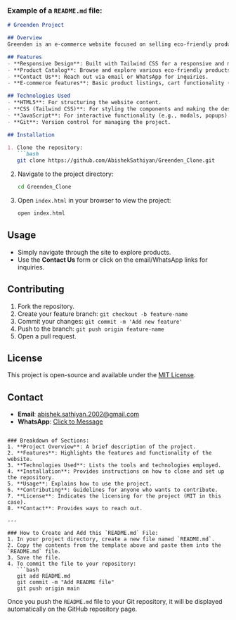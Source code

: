 
### Example of a `README.md` file:

```markdown
# Greenden Project

## Overview
Greenden is an e-commerce website focused on selling eco-friendly products. This project is built using HTML, CSS (with Tailwind CSS for styling), and JavaScript. It is designed to provide a seamless shopping experience for users looking to purchase sustainable products.

## Features
- **Responsive Design**: Built with Tailwind CSS for a responsive and mobile-friendly layout.
- **Product Catalog**: Browse and explore various eco-friendly products.
- **Contact Us**: Reach out via email or WhatsApp for inquiries.
- **E-commerce features**: Basic product listings, cart functionality (future enhancements).

## Technologies Used
- **HTML5**: For structuring the website content.
- **CSS (Tailwind CSS)**: For styling the components and making the design responsive.
- **JavaScript**: For interactive functionality (e.g., modals, popups).
- **Git**: Version control for managing the project.

## Installation

1. Clone the repository:
   ```bash
   git clone https://github.com/AbishekSathiyan/Greenden_Clone.git
   ```

2. Navigate to the project directory:
   ```bash
   cd Greenden_Clone
   ```

3. Open `index.html` in your browser to view the project:
   ```bash
   open index.html
   ```

## Usage
- Simply navigate through the site to explore products.
- Use the **Contact Us** form or click on the email/WhatsApp links for inquiries.
  
## Contributing
1. Fork the repository.
2. Create your feature branch: `git checkout -b feature-name`
3. Commit your changes: `git commit -m 'Add new feature'`
4. Push to the branch: `git push origin feature-name`
5. Open a pull request.

## License
This project is open-source and available under the [MIT License](LICENSE).

## Contact
- **Email**: abishek.sathiyan.2002@gmail.com
- **WhatsApp**: [Click to Message](https://wa.me/YourPhoneNumber)

```

### Breakdown of Sections:
1. **Project Overview**: A brief description of the project.
2. **Features**: Highlights the features and functionality of the website.
3. **Technologies Used**: Lists the tools and technologies employed.
4. **Installation**: Provides instructions on how to clone and set up the repository.
5. **Usage**: Explains how to use the project.
6. **Contributing**: Guidelines for anyone who wants to contribute.
7. **License**: Indicates the licensing for the project (MIT in this case).
8. **Contact**: Provides ways to reach out.

---

### How to Create and Add this `README.md` File:
1. In your project directory, create a new file named `README.md`.
2. Copy the contents from the template above and paste them into the `README.md` file.
3. Save the file.
4. To commit the file to your repository:
   ```bash
   git add README.md
   git commit -m "Add README file"
   git push origin main
   ```

Once you push the `README.md` file to your Git repository, it will be displayed automatically on the GitHub repository page.
